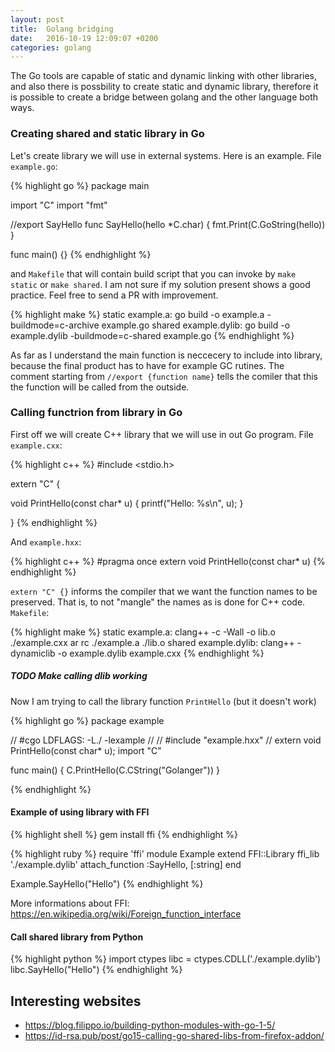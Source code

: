```yaml
---
layout: post
title:  Golang bridging
date:   2016-10-19 12:09:07 +0200
categories: golang
---
```


The Go tools are capable of static and dynamic linking with other libraries, and also there is possbility to create static and dynamic library, therefore it is possible to create a bridge between golang and the other language both ways.

### Creating shared and static library in Go

Let's create library we will use in external systems. Here is an example. File `example.go`:

{% highlight go %}
package main

import "C"
import "fmt"

//export SayHello
func SayHello(hello *C.char) {
		fmt.Print(C.GoString(hello))
}

func main() {}
{% endhighlight %}

and `Makefile` that will contain build script that you can invoke by `make static` or `make shared`. I am not sure if my solution present shows a good practice. Feel free to send a PR with improvement.

{% highlight make %}
static example.a:
	go build -o example.a -buildmode=c-archive example.go
shared example.dylib:
	go build -o example.dylib -buildmode=c-shared example.go
{% endhighlight %}

As far as I understand the main function is neccecery to include into library, because the final product has to have for example GC rutines. The comment starting from `//export {function name}` tells the comiler that this the function will be called from the outside.

### Calling functrion from library in Go

First off we will create C++ library that we will use in out Go program.
File `example.cxx`:

{% highlight c++ %}
#include <stdio.h>

extern "C" {

void PrintHello(const char* u) {
    printf("Hello: %s\n", u);
}

}
{% endhighlight %}

And `example.hxx`:

{% highlight c++ %}
#pragma once
extern void PrintHello(const char* u)
{% endhighlight %}

`extern "C" {}` informs the compiler that we want the function names to be preserved. That is, to not "mangle" the names as is done for C++ code.
`Makefile`:

{% highlight make %}
static example.a:
	clang++ -c -Wall -o lib.o ./example.cxx
	ar rc ./example.a ./lib.o
shared example.dylib:
	clang++ -dynamiclib -o example.dylib example.cxx
{% endhighlight %}

##### TODO Make calling dlib working

Now I am trying to call the library function `PrintHello` (but it doesn't work)

{% highlight go %}
package example

// #cgo LDFLAGS: -L./ -lexample
//
// #include "example.hxx"
// extern void PrintHello(const char* u);
import "C"

func main() {
	C.PrintHello(C.CString("Golanger"))
}

{% endhighlight %}

#### Example of using library with FFI

{% highlight shell %}
gem install ffi
{% endhighlight %}

{% highlight ruby %}
require 'ffi'
module Example
  extend FFI::Library
  ffi_lib './example.dylib'
  attach_function :SayHello, [:string]
end

Example.SayHello("Hello")
{% endhighlight %}

More informations about FFI: https://en.wikipedia.org/wiki/Foreign_function_interface

#### Call shared library from Python

{% highlight python %}
import ctypes
libc = ctypes.CDLL('./example.dylib')
libc.SayHello("Hello")
{% endhighlight %}

## Interesting websites

- https://blog.filippo.io/building-python-modules-with-go-1-5/
- https://id-rsa.pub/post/go15-calling-go-shared-libs-from-firefox-addon/